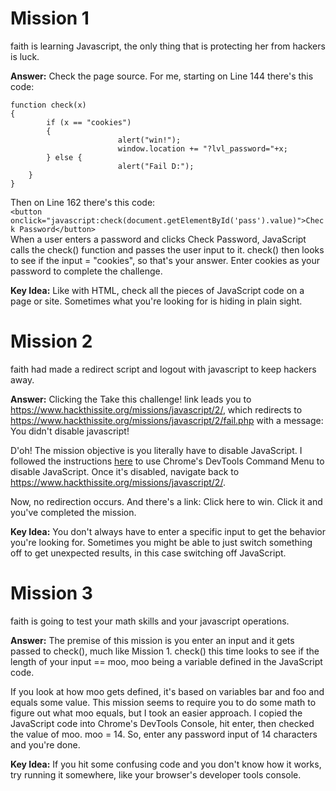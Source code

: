 # Mission 1
faith is learning Javascript, the only thing that is protecting her from hackers is luck.

**Answer:** Check the page source. For me, starting on Line 144 there's this code:  
```
function check(x)
{  
        if (x == "cookies")  
        {  
                        alert("win!");  
                        window.location += "?lvl_password="+x;  
        } else {  
                        alert("Fail D:");  
	}  
} 
```

Then on Line 162 there's this code:  
`<button onclick="javascript:check(document.getElementById('pass').value)">Check Password</button>`  
When a user enters a password and clicks Check Password, JavaScript calls the check() function and passes the user input to it. check() then looks to see if the input = "cookies", so that's your answer. Enter cookies as your password to complete the challenge.

**Key Idea:** Like with HTML, check all the pieces of JavaScript code on a page or site. Sometimes what you're looking for is hiding in plain sight.

# Mission 2
faith had made a redirect script and logout with javascript to keep hackers away.

**Answer:** Clicking the Take this challenge! link leads you to https://www.hackthissite.org/missions/javascript/2/, which redirects to https://www.hackthissite.org/missions/javascript/2/fail.php with a message: You didn't disable javascript!

D'oh! The mission objective is you literally have to disable JavaScript. I followed the instructions [here](https://developers.google.com/web/tools/chrome-devtools/command-menu) to use Chrome's DevTools Command Menu to disable JavaScript. Once it's disabled, navigate back to https://www.hackthissite.org/missions/javascript/2/.

Now, no redirection occurs. And there's a link: Click here to win. Click it and you've completed the mission.

**Key Idea:** You don't always have to enter a specific input to get the behavior you're looking for. Sometimes you might be able to just switch something off to get unexpected results, in this case switching off JavaScript.

# Mission 3
faith is going to test your math skills and your javascript operations.

**Answer:** The premise of this mission is you enter an input and it gets passed to check(), much like Mission 1. check() this time looks to see if the length of your input == moo, moo being a variable defined in the JavaScript code.

If you look at how moo gets defined, it's based on variables bar and foo and equals some value. This mission seems to require you to do some math to figure out what moo equals, but I took an easier approach. I copied the JavaScript code into Chrome's DevTools Console, hit enter, then checked the value of moo. moo = 14. So, enter any password input of 14 characters and you're done.

**Key Idea:** If you hit some confusing code and you don't know how it works, try running it somewhere, like your browser's developer tools console.
